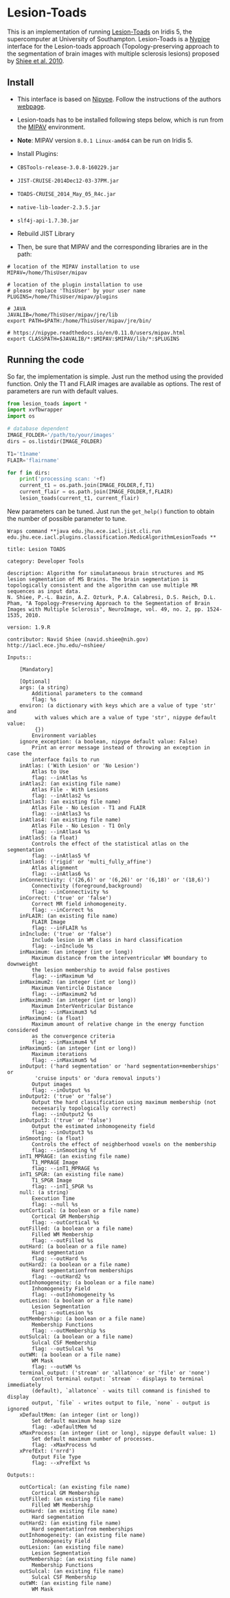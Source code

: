 # Lesion-Toads 

This is an implementation of running [Lesion-Toads](https://github.com/sergivalverde/lesion-toads) on Iridis 5, the supercomputer at University of Southampton. Lesion-Toads is a [Nypipe](http://www.mit.edu/~satra/nipype-nightly/index.html) interface for the Lesion-toads approach (Topology-preserving approach to the segmentation of brain images with multiple sclerosis lesions) proposed by [Shiee et al. 2010](http://www.ncbi.nlm.nih.gov/entrez/eutils/elink.fcgi?dbfrom=pubmed&retmode=ref&cmd=prlinks&id=19766196).

## Install 

- This interface is based on [Nipype](http://www.mit.edu/~satra/nipype-nightly/index.html). Follow the instructions of the authors [webpage](http://www.mit.edu/~satra/nipype-nightly/users/install.html).

- Lesion-toads has to be installed following steps below, which is run from the [MIPAV](http://mipav.cit.nih.gov/) environment. 
 - **Note**: MIPAV version `8.0.1 Linux-amd64` can be run on Iridis 5.

- Install Plugins:
 - `CBSTools-release-3.0.8-160229.jar`
 - `JIST-CRUISE-2014Dec12-03-37PM.jar`
 - `TOADS-CRUISE_2014_May_05_R4c.jar`
 - `native-lib-loader-2.3.5.jar`
 - `slf4j-api-1.7.30.jar`

- Rebuild JIST Library

- Then, be sure that MIPAV and the corresponding libraries are in the path:

```
# location of the MIPAV installation to use
MIPAV=/home/ThisUser/mipav

# location of the plugin installation to use
# please replace 'ThisUser' by your user name
PLUGINS=/home/ThisUser/mipav/plugins

# JAVA
JAVALIB=/home/ThisUser/mipav/jre/lib
export PATH=$PATH:/home/ThisUser/mipav/jre/bin/

# https://nipype.readthedocs.io/en/0.11.0/users/mipav.html
export CLASSPATH=$JAVALIB/*:$MIPAV:$MIPAV/lib/*:$PLUGINS
```


## Running the code

So far, the implementation is simple. Just run the method using the provided function. Only the T1 and FLAIR images are available as options. The rest of parameters are run with default values.

```python
from lesion_toads import *
import xvfbwrapper
import os

# database dependent
IMAGE_FOLDER='/path/to/your/images'
dirs = os.listdir(IMAGE_FOLDER)

T1='t1name'
FLAIR='flairname'

for f in dirs:
    print('processing scan: '+f)
    current_t1 = os.path.join(IMAGE_FOLDER,f,T1)
    current_flair = os.path.join(IMAGE_FOLDER,f,FLAIR)
    lesion_toads(current_t1, current_flair)
``` 

New parameters can be tuned. Just run the `get_help()` function to obtain the number of possible parameter to tune.

```
Wraps command **java edu.jhu.ece.iacl.jist.cli.run edu.jhu.ece.iacl.plugins.classification.MedicAlgorithmLesionToads **

title: Lesion TOADS

category: Developer Tools

description: Algorithm for simulataneous brain structures and MS lesion segmentation of MS Brains. The brain segmentation is topologically consistent and the algorithm can use multiple MR sequences as input data.
N. Shiee, P.-L. Bazin, A.Z. Ozturk, P.A. Calabresi, D.S. Reich, D.L. Pham, "A Topology-Preserving Approach to the Segmentation of Brain Images with Multiple Sclerosis", NeuroImage, vol. 49, no. 2, pp. 1524-1535, 2010.

version: 1.9.R

contributor: Navid Shiee (navid.shiee@nih.gov) http://iacl.ece.jhu.edu/~nshiee/

Inputs::

	[Mandatory]

	[Optional]
	args: (a string)
		Additional parameters to the command
		flag: %s
	environ: (a dictionary with keys which are a value of type 'str' and
		 with values which are a value of type 'str', nipype default value:
		 {})
		Environment variables
	ignore_exception: (a boolean, nipype default value: False)
		Print an error message instead of throwing an exception in case the
		interface fails to run
	inAtlas: ('With Lesion' or 'No Lesion')
		Atlas to Use
		flag: --inAtlas %s
	inAtlas2: (an existing file name)
		Atlas File - With Lesions
		flag: --inAtlas2 %s
	inAtlas3: (an existing file name)
		Atlas File - No Lesion - T1 and FLAIR
		flag: --inAtlas3 %s
	inAtlas4: (an existing file name)
		Atlas File - No Lesion - T1 Only
		flag: --inAtlas4 %s
	inAtlas5: (a float)
		Controls the effect of the statistical atlas on the segmentation
		flag: --inAtlas5 %f
	inAtlas6: ('rigid' or 'multi_fully_affine')
		Atlas alignment
		flag: --inAtlas6 %s
	inConnectivity: ('(26,6)' or '(6,26)' or '(6,18)' or '(18,6)')
		Connectivity (foreground,background)
		flag: --inConnectivity %s
	inCorrect: ('true' or 'false')
		Correct MR field inhomogeneity.
		flag: --inCorrect %s
	inFLAIR: (an existing file name)
		FLAIR Image
		flag: --inFLAIR %s
	inInclude: ('true' or 'false')
		Include lesion in WM class in hard classification
		flag: --inInclude %s
	inMaximum: (an integer (int or long))
		Maximum distance from the interventricular WM boundary to downweight
		the lesion membership to avoid false postives
		flag: --inMaximum %d
	inMaximum2: (an integer (int or long))
		Maximum Ventircle Distance
		flag: --inMaximum2 %d
	inMaximum3: (an integer (int or long))
		Maximum InterVentricular Distance
		flag: --inMaximum3 %d
	inMaximum4: (a float)
		Maximum amount of relative change in the energy function considered
		as the convergence criteria
		flag: --inMaximum4 %f
	inMaximum5: (an integer (int or long))
		Maximum iterations
		flag: --inMaximum5 %d
	inOutput: ('hard segmentation' or 'hard segmentation+memberships' or
		 'cruise inputs' or 'dura removal inputs')
		Output images
		flag: --inOutput %s
	inOutput2: ('true' or 'false')
		Output the hard classification using maximum membership (not
		neceesarily topologically correct)
		flag: --inOutput2 %s
	inOutput3: ('true' or 'false')
		Output the estimated inhomogeneity field
		flag: --inOutput3 %s
	inSmooting: (a float)
		Controls the effect of neighberhood voxels on the membership
		flag: --inSmooting %f
	inT1_MPRAGE: (an existing file name)
		T1_MPRAGE Image
		flag: --inT1_MPRAGE %s
	inT1_SPGR: (an existing file name)
		T1_SPGR Image
		flag: --inT1_SPGR %s
	null: (a string)
		Execution Time
		flag: --null %s
	outCortical: (a boolean or a file name)
		Cortical GM Membership
		flag: --outCortical %s
	outFilled: (a boolean or a file name)
		Filled WM Membership
		flag: --outFilled %s
	outHard: (a boolean or a file name)
		Hard segmentation
		flag: --outHard %s
	outHard2: (a boolean or a file name)
		Hard segmentationfrom memberships
		flag: --outHard2 %s
	outInhomogeneity: (a boolean or a file name)
		Inhomogeneity Field
		flag: --outInhomogeneity %s
	outLesion: (a boolean or a file name)
		Lesion Segmentation
		flag: --outLesion %s
	outMembership: (a boolean or a file name)
		Membership Functions
		flag: --outMembership %s
	outSulcal: (a boolean or a file name)
		Sulcal CSF Membership
		flag: --outSulcal %s
	outWM: (a boolean or a file name)
		WM Mask
		flag: --outWM %s
	terminal_output: ('stream' or 'allatonce' or 'file' or 'none')
		Control terminal output: `stream` - displays to terminal immediately
		(default), `allatonce` - waits till command is finished to display
		output, `file` - writes output to file, `none` - output is ignored
	xDefaultMem: (an integer (int or long))
		Set default maximum heap size
		flag: -xDefaultMem %d
	xMaxProcess: (an integer (int or long), nipype default value: 1)
		Set default maximum number of processes.
		flag: -xMaxProcess %d
	xPrefExt: ('nrrd')
		Output File Type
		flag: --xPrefExt %s

Outputs::

	outCortical: (an existing file name)
		Cortical GM Membership
	outFilled: (an existing file name)
		Filled WM Membership
	outHard: (an existing file name)
		Hard segmentation
	outHard2: (an existing file name)
		Hard segmentationfrom memberships
	outInhomogeneity: (an existing file name)
		Inhomogeneity Field
	outLesion: (an existing file name)
		Lesion Segmentation
	outMembership: (an existing file name)
		Membership Functions
	outSulcal: (an existing file name)
		Sulcal CSF Membership
	outWM: (an existing file name)
		WM Mask

```

